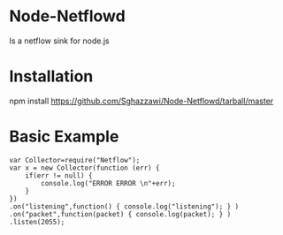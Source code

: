 Node-Netflowd
=============

Is a netflow sink for node.js

Installation
============

npm install https://github.com/Sghazzawi/Node-Netflowd/tarball/master

Basic Example
=============

    var Collector=require("Netflow");
    var x = new Collector(function (err) {
        if(err != null) {
            console.log("ERROR ERROR \n"+err);
        }
    })
    .on("listening",function() { console.log("listening"); } )
    .on("packet",function(packet) { console.log(packet); } )
    .listen(2055);
